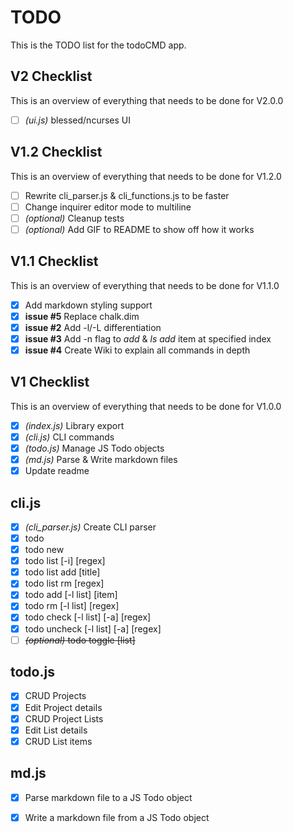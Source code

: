# TODO
This is the TODO list for the todoCMD app.

## V2 Checklist
This is an overview of everything that needs to be done for V2.0.0
  - [ ] _(ui.js)_ blessed/ncurses UI

## V1.2 Checklist
This is an overview of everything that needs to be done for V1.2.0
  - [ ] Rewrite cli_parser.js & cli_functions.js to be faster
  - [ ] Change inquirer editor mode to multiline
  - [ ] _(optional)_ Cleanup tests
  - [ ] _(optional)_ Add GIF to README to show off how it works

## V1.1 Checklist
This is an overview of everything that needs to be done for V1.1.0
  - [X] Add markdown styling support
  - [X] __issue #5__ Replace chalk.dim
  - [X] __issue #2__ Add -l/-L differentiation
  - [X] __issue #3__ Add -n flag to _add_ & _ls add_ item at specified index
  - [X] __issue #4__ Create Wiki to explain all commands in depth

## V1 Checklist
This is an overview of everything that needs to be done for V1.0.0
  - [X] _(index.js)_ Library export
  - [X] _(cli.js)_ CLI commands
  - [X] _(todo.js)_ Manage JS Todo objects
  - [X] _(md.js)_ Parse & Write markdown files
  - [X] Update readme

## cli.js
  - [X] _(cli_parser.js)_ Create CLI parser
  - [X] todo
  - [X] todo new
  - [X] todo list [-i] [regex]
  - [X] todo list add [title]
  - [X] todo list rm [regex]
  - [X] todo add [-l list] [item]
  - [X] todo rm [-l list] [regex]
  - [X] todo check [-l list] [-a] [regex]
  - [X] todo uncheck [-l list] [-a] [regex]
  - [ ] ~~_(optional)_ todo toggle [list]~~

## todo.js
  - [X] CRUD Projects
  - [X] Edit Project details
  - [X] CRUD Project Lists
  - [X] Edit List details
  - [X] CRUD List items

## md.js
  - [X] Parse markdown file to a JS Todo object
  - [X] Write a markdown file from a JS Todo object

